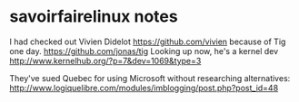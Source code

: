# savoirfairelinux notes

I had checked out Vivien Didelot https://github.com/vivien because of Tig one day. https://github.com/jonas/tig Looking up now, he's a kernel dev http://www.kernelhub.org/?p=7&dev=1069&type=3

They've sued Quebec for using Microsoft without researching alternatives: http://www.logiquelibre.com/modules/imblogging/post.php?post_id=48
